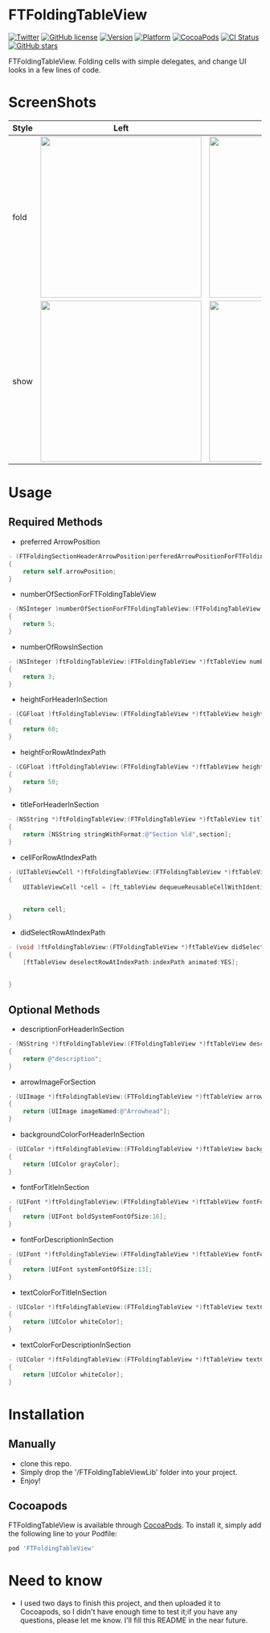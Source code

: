 # FTFoldingTableView

[![Twitter](https://img.shields.io/badge/twitter-@liufengting-blue.svg?style=flat)](http://twitter.com/liufengting) 
[![GitHub license](https://img.shields.io/badge/license-MIT-blue.svg)](https://raw.githubusercontent.com/liufengting/FTFoldingTableView/master/LICENSE)
[![Version](https://img.shields.io/cocoapods/v/FTFoldingTableView.svg?style=flat)](http://cocoapods.org/pods/FTFoldingTableView)
[![Platform](https://img.shields.io/cocoapods/p/FTFoldingTableView.svg?style=flat)](http://cocoapods.org/pods/FTFoldingTableView)
[![CocoaPods](https://img.shields.io/cocoapods/dt/FTFoldingTableView.svg?maxAge=2592000)](http://cocoapods.org/pods/FTFoldingTableView)
[![CI Status](http://img.shields.io/travis/liufengting/FTFoldingTableView.svg?style=flat)](https://travis-ci.org/liufengting/FTFoldingTableView)
[![GitHub stars](https://img.shields.io/github/stars/liufengting/FTFoldingTableView.svg)](https://github.com/liufengting/FTFoldingTableView/stargazers)

FTFoldingTableView. Folding cells with simple delegates, and change UI looks in a few lines of code.


# ScreenShots

| Style	| Left	| Right	|
|:-------------|:-------------:|:-------------:|
| fold | <img src="/Screenshots/Screenshots1.png" width="320"/> | <img src="/Screenshots/Screenshots3.png" width="320"/> |
| show | <img src="/Screenshots/Screenshots2.png" width="320"/> | <img src="/Screenshots/Screenshots4.png" width="320"/> |

# Usage

## Required Methods

* preferred ArrowPosition

```objective-c
- (FTFoldingSectionHeaderArrowPosition)perferedArrowPositionForFTFoldingTableView:(FTFoldingTableView *)ftTableView
{
    return self.arrowPosition;
}
```
* numberOfSectionForFTFoldingTableView

```objective-c
- (NSInteger )numberOfSectionForFTFoldingTableView:(FTFoldingTableView *)ftTableView
{
    return 5;
}

```
* numberOfRowsInSection

```objective-c
- (NSInteger )ftFoldingTableView:(FTFoldingTableView *)ftTableView numberOfRowsInSection:(NSInteger )section
{
    return 3;
}
```
* heightForHeaderInSection

```objective-c
- (CGFloat )ftFoldingTableView:(FTFoldingTableView *)ftTableView heightForHeaderInSection:(NSInteger )section
{
    return 60;
}
```
* heightForRowAtIndexPath

```objective-c
- (CGFloat )ftFoldingTableView:(FTFoldingTableView *)ftTableView heightForRowAtIndexPath:(NSIndexPath *)indexPath
{
    return 50;
}
```
* titleForHeaderInSection

```objective-c
- (NSString *)ftFoldingTableView:(FTFoldingTableView *)ftTableView titleForHeaderInSection:(NSInteger)section
{
    return [NSString stringWithFormat:@"Section %ld",section];
}
```
* cellForRowAtIndexPath

```objective-c
- (UITableViewCell *)ftFoldingTableView:(FTFoldingTableView *)ftTableView cellForRowAtIndexPath:(NSIndexPath *)indexPath
{
    UITableViewCell *cell = [ft_tableView dequeueReusableCellWithIdentifier:DemoTableViewIdentifier forIndexPath:indexPath];
    
    
    return cell;
}
```
* didSelectRowAtIndexPath

```objective-c
- (void )ftFoldingTableView:(FTFoldingTableView *)ftTableView didSelectRowAtIndexPath:(NSIndexPath *)indexPath
{
    [ftTableView deselectRowAtIndexPath:indexPath animated:YES];
    
    
}
```
## Optional Methods

* descriptionForHeaderInSection

```objective-c
- (NSString *)ftFoldingTableView:(FTFoldingTableView *)ftTableView descriptionForHeaderInSection:(NSInteger )section
{
    return @"description";
}
```
* arrowImageForSection

```objective-c
- (UIImage *)ftFoldingTableView:(FTFoldingTableView *)ftTableView arrowImageForSection:(NSInteger )section
{
    return [UIImage imageNamed:@"Arrowhead"];
}
```
* backgroundColorForHeaderInSection

```objective-c
- (UIColor *)ftFoldingTableView:(FTFoldingTableView *)ftTableView backgroundColorForHeaderInSection:(NSInteger )section
{
    return [UIColor grayColor];
}
```
* fontForTitleInSection

```objective-c
- (UIFont *)ftFoldingTableView:(FTFoldingTableView *)ftTableView fontForTitleInSection:(NSInteger )section
{
    return [UIFont boldSystemFontOfSize:16];
}
```
* fontForDescriptionInSection

```objective-c
- (UIFont *)ftFoldingTableView:(FTFoldingTableView *)ftTableView fontForDescriptionInSection:(NSInteger )section
{
    return [UIFont systemFontOfSize:13];
}
```
* textColorForTitleInSection

```objective-c
- (UIColor *)ftFoldingTableView:(FTFoldingTableView *)ftTableView textColorForTitleInSection:(NSInteger )section
{
    return [UIColor whiteColor];
}
```
* textColorForDescriptionInSection

```objective-c
- (UIColor *)ftFoldingTableView:(FTFoldingTableView *)ftTableView textColorForDescriptionInSection:(NSInteger )section
{
    return [UIColor whiteColor];
}
```

# Installation

## Manually

* clone this repo.
* Simply drop the '/FTFoldingTableViewLib' folder into your project.
* Enjoy!

## Cocoapods

FTFoldingTableView is available through [CocoaPods](http://cocoapods.org). To install it, simply add the following line to your Podfile:

```ruby
pod 'FTFoldingTableView'
```



# Need to know

* I used two days to finish this project, and then uploaded it to Cocoapods, so I didn't have enough time to test it;if you have any questions, please let me know. I'll fill this README in the near future.


